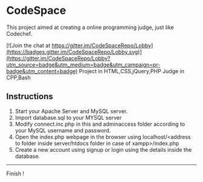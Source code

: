 # CodeSpace

This project aimed at creating a online programming judge, just like Codechef.

[![Join the chat at https://gitter.im/CodeSpaceRepo/Lobby](https://badges.gitter.im/CodeSpaceRepo/Lobby.svg)](https://gitter.im/CodeSpaceRepo/Lobby?utm_source=badge&utm_medium=badge&utm_campaign=pr-badge&utm_content=badge)
Project in HTML,CSS,jQuery,PHP
Judge in CPP,Bash

Instructions
---------------
1. Start your Apache Server and MySQL server.
2. Import database.sql to your MYSQL server
3. Modify connect.inc.php in this and adminaccess folder according to your MySQL username and password.
4. Open the index.php webpage in the browser using localhost/<address to folder inside server/htdocs folder in case of xampp>/index.php
5. Create a new account using signup or login using the details inside the database.

-------
Finish !
 
